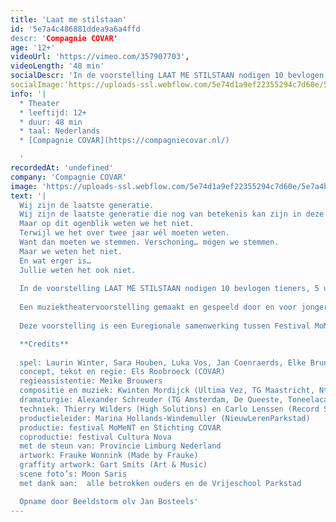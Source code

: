 ```yaml
---
title: 'Laat me stilstaan'
id: '5e7a4c486881ddea9a6a4ffd
descr: 'Compagnie COVAR'
age: '12+'
videoUrl: 'https://vimeo.com/357907703',
videoLength: '48 min'
socialDescr: 'In de voorstelling LAAT ME STILSTAAN nodigen 10 bevlogen tieners, 5 uit Tongeren/BE en 5 uit Heerlen/NL, het publiek uit stil te staan. Om samen te observeren. Te kijken naar wat is. Hoe de wereld zich aan hen openbaart. En waar ze naar toe willen. Waar ze met de wereld en de mensen erin naar toe willen.Een muziektheatervoorstelling gemaakt en gespeeld door en voor jongeren. In regie van Els Roobroeck, geflankeerd door de muzikale compositie van Kwinten Mordijck.'
socialImage:'https://uploads-ssl.webflow.com/5e74d1a9ef22355294c7d60e/5e7a4b7e579bb7172af9c9a6_COVAR-LaatMeStilstaan-fotoMoonSaris.jpg'
info: '|
  * Theater
  * leeftijd: 12+
  * duur: 48 min
  * taal: Nederlands
  * [Compagnie COVAR](https://compagniecovar.nl/)

  ‍'
recordedAt: 'undefined'
company: 'Compagnie COVAR'
image: 'https://uploads-ssl.webflow.com/5e74d1a9ef22355294c7d60e/5e7a4b7e579bb7172af9c9a6_COVAR-LaatMeStilstaan-fotoMoonSaris.jpg'
text: '|
  Wij zijn de laatste generatie.
  Wij zijn de laatste generatie die nog van betekenis kan zijn in deze fucked-up wereld.
  Maar op dit ogenblik weten we het niet.
  Terwijl we het over twee jaar wél moeten weten.
  Want dan moeten we stemmen. Verschoning… mógen we stemmen.
  Maar we weten het niet.
  En wat erger is…
  Jullie weten het ook niet.
  
  In de voorstelling LAAT ME STILSTAAN nodigen 10 bevlogen tieners, 5 uit Tongeren/BE en 5 uit Heerlen/NL, het publiek uit stil te staan. Om samen te observeren. Te kijken naar wat is. Hoe de wereld zich aan hen openbaart. En waar ze naar toe willen. Waar ze met de wereld en de mensen erin naar toe willen.
  
  Een muziektheatervoorstelling gemaakt en gespeeld door en voor jongeren. In regie van Els Roobroeck, geflankeerd door de muzikale compositie van Kwinten Mordijck. Via geleide improvisaties komt de tekst tot stand. Vanuit het persoonlijke perspectief van de adolescenten ontdekken we waar we met z’n allen staan. En kijken we vooruit. Naar waar we over vier jaar willen staan. Niet toevallig de bandbreedte van een regeringstermijn.
  
  Deze voorstelling is een Euregionale samenwerking tussen Festival MoMeNT, Cultura Nova en Stichting COVAR. En werd mede mogelijk gemaakt door de Provincie Limburg NL.

  **Credits**
  
  spel: Laurin Winter, Sara Houben, Luka Vos, Jan Coenraerds, Elke Bruninx, Anoek Hilt, Floris Ermers, Iris Lammeriks, Mijke Berendsen en Anna Seinen
  concept, tekst en regie: Els Roobroeck (COVAR)
  regieassistentie: Meike Brouwers
  compositie en muziek: Kwinten Mordijck (Ultima Vez, TG Maastricht, Ntgent, Use Knife)
  dramaturgie: Alexander Schreuder (TG Amsterdam, De Queeste, Toneelacademie Maastricht)
  techniek: Thierry Wilders (High Solutions) en Carlo Lenssen (Record Sound)
  productieleider: Marina Hollands-Windemuller (NieuwLerenParkstad)
  productie: festival MoMeNT en Stichting COVAR
  coproductie: festival Cultura Nova
  met de steun van: Provincie Limburg Nederland
  artwork: Frauke Wonnink (Made by Frauke)
  graffity artwork: Gart Smits (Art & Music)
  scene foto’s: Moon Saris
  met dank aan:  alle betrokken ouders en de Vrijeschool Parkstad

  Opname door Beeldstorm olv Jan Bosteels'
---
```

